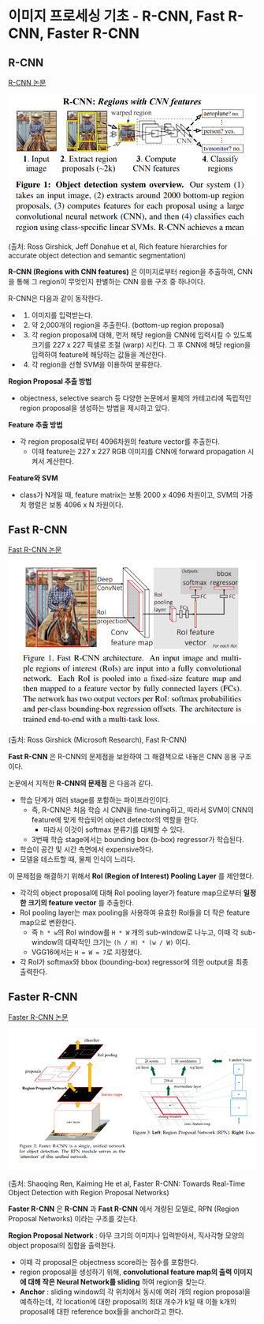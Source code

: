 # 이미지 프로세싱 기초 - R-CNN, Fast R-CNN, Faster R-CNN

## R-CNN
[R-CNN 논문](https://arxiv.org/pdf/1311.2524.pdf)

![R-CNN의 구조](./images/R-CNN_1.PNG)

(출처: Ross Girshick, Jeff Donahue et al, Rich feature hierarchies for accurate object detection and semantic segmentation)

**R-CNN (Regions with CNN features)** 은 이미지로부터 region을 추출하여, CNN을 통해 그 region이 무엇인지 판별하는 CNN 응용 구조 중 하나이다.

R-CNN은 다음과 같이 동작한다.
* 1. 이미지를 입력받는다.
* 2. 약 2,000개의 region을 추출한다. (bottom-up region proposal)
* 3. 각 region proposal에 대해, 먼저 해당 region을 CNN에 입력시킬 수 있도록 크기를 227 x 227 픽셀로 조절 (warp) 시킨다. 그 후 CNN에 해당 region을 입력하여 feature에 해당하는 값들을 계산한다.
* 4. 각 region을 선형 SVM을 이용하여 분류한다.

**Region Proposal 추출 방법**
* objectness, selective search 등 다양한 논문에서 물체의 카테고리에 독립적인 region proposal을 생성하는 방법을 제시하고 있다.

**Feature 추출 방법**
* 각 region proposal로부터 4096차원의 feature vector를 추출한다.
  * 이때 feature는 227 x 227 RGB 이미지를 CNN에 forward propagation 시켜서 계산한다.

**Feature와 SVM**
* class가 N개일 때, feature matrix는 보통 2000 x 4096 차원이고, SVM의 가중치 행렬은 보통 4096 x N 차원이다.

## Fast R-CNN
[Fast R-CNN 논문](https://arxiv.org/pdf/1504.08083.pdf)

![Fast R-CNN의 구조](./images/R-CNN_2.PNG)

(출처: Ross Girshick (Microsoft Research), Fast R-CNN)

**Fast R-CNN** 은 R-CNN의 문제점을 보완하여 그 해결책으로 내놓은 CNN 응용 구조이다.

논문에서 지적한 **R-CNN의 문제점** 은 다음과 같다.
* 학습 단계가 여러 stage를 포함하는 파이프라인이다.
  * 즉, R-CNN은 처음 학습 시 CNN을 fine-tuning하고, 따라서 SVM이 CNN의 feature에 맞게 학습되어 object detector의 역할을 한다.
    * 따라서 이것이 softmax 분류기를 대체할 수 있다.
  * 3번째 학습 stage에서는 bounding box (b-box) regressor가 학습된다.
* 학습이 공간 및 시간 측면에서 expensive하다.
* 모델을 테스트할 때, 물체 인식이 느리다.

이 문제점을 해결하기 위해서 **RoI (Region of Interest) Pooling Layer** 를 제안했다.
* 각각의 object proposal에 대해 RoI pooling layer가 feature map으로부터 **일정한 크기의 feature vector** 를 추출한다.
* RoI pooling layer는 max pooling을 사용하여 유효한 RoI들을 더 작은 feature map으로 변환한다.
  * 즉 ```h * w```의 RoI window를 ```H * W``` 개의 sub-window로 나누고, 이때 각 sub-window의 대략적인 크기는 ```(h / H) * (w / W)``` 이다.
  * VGG16에서는 ```H = W = 7```로 지정했다.
* 각 RoI가 softmax와 bbox (bounding-box) regressor에 의한 output을 최종 출력한다.

## Faster R-CNN
[Faster R-CNN 논문](https://arxiv.org/pdf/1506.01497.pdf)

![Faster R-CNN의 구조](./images/R-CNN_3.PNG)

(출처: Shaoqing Ren, Kaiming He et al, Faster R-CNN: Towards Real-Time Object Detection with Region Proposal Networks)

**Faster R-CNN** 은 **R-CNN** 과 **Fast R-CNN** 에서 개량된 모델로, RPN (Region Proposal Networks) 이라는 구조를 갖는다.

**Region Proposal Network** : 아무 크기의 이미지나 입력받아서, 직사각형 모양의 object proposal의 집합을 출력한다.
* 이때 각 proposal은 objectness score라는 점수를 포함한다.
* region proposal을 생성하기 위해, **convolutional feature map의 출력 이미지에 대해 작은 Neural Network를 sliding** 하여 region을 찾는다.
* **Anchor** : sliding window의 각 위치에서 동시에 여러 개의 region proposal을 예측하는데, 각 location에 대한 proposal의 최대 개수가 k일 때 이들 k개의 proposal에 대한 reference box들을 anchor라고 한다.
